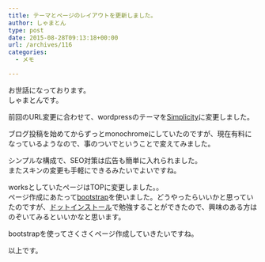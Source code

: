 ```yaml
---
title: テーマとページのレイアウトを更新しました。
author: しゃまとん
type: post
date: 2015-08-28T09:13:18+00:00
url: /archives/116
categories:
  - メモ

---
```

お世話になっております。  
しゃまとんです。

前回のURL変更に合わせて、wordpressのテーマを[Simplicity][1]に変更しました。

ブログ投稿を始めてからずっとmonochromeにしていたのですが、現在有料になっているようなので、事のついでということで変えてみました。

シンプルな構成で、SEO対策は広告も簡単に入れられました。  
またスキンの変更も手軽にできるみたいでよいですね。

worksとしていたページはTOPに変更しました。。  
ページ作成にあたって[bootstrap][2]を使いました。どうやったらいいかと思っていたのですが、[ドットインストール][3]で勉強することができたので、興味のある方はのぞいてみるといいかなと思います。

bootstrapを使ってさくさくページ作成していきたいですね。

以上です。

 [1]: http://wp-simplicity.com/
 [2]: http://getbootstrap.com/
 [3]: http://dotinstall.com/lessons/basic_twitter_bootstrap_v4